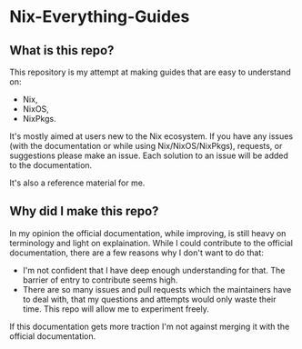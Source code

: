 # Nix-Everything-Guides
## What is this repo?
This repository is my attempt at making guides that are easy to understand on:
- Nix,
- NixOS,
- NixPkgs.

It's mostly aimed at users new to the Nix ecosystem. If you have any issues (with the documentation or while using Nix/NixOS/NixPkgs), requests, or suggestions please make an issue. Each solution to an issue will be added to the documentation.

It's also a reference material for me.

## Why did I make this repo?

In my opinion the official documentation, while improving, is still heavy on terminology and light on explaination. While I could contribute to the official documentation, there are a few reasons why I don't want to do that:
- I'm not confident that I have deep enough understanding for that. The barrier of entry to contribute seems high.
- There are so many issues and pull requests which the maintainers have to deal with, that my questions and attempts would only waste their time. This repo will allow me to experiment freely.

If this documentation gets more traction I'm not against merging it with the official documentation.
